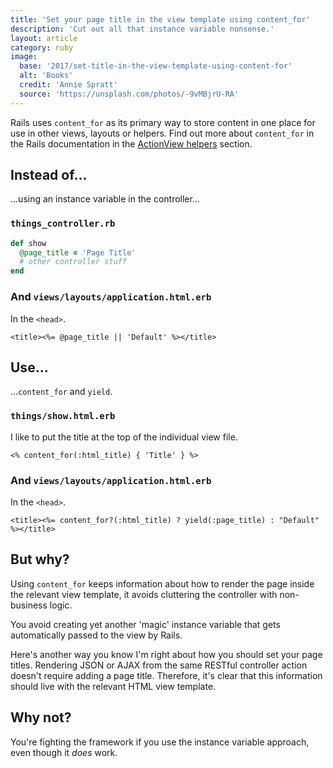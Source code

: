 ```yaml
---
title: 'Set your page title in the view template using content_for'
description: 'Cut out all that instance variable nonsense.'
layout: article
category: ruby
image:
  base: '2017/set-title-in-the-view-template-using-content-for'
  alt: 'Books'
  credit: 'Annie Spratt'
  source: 'https://unsplash.com/photos/-9vMBjrU-RA'
---
```


Rails uses `content_for` as its primary way to store content in one place for use in other views, layouts or helpers. Find out more about `content_for` in the Rails documentation in the [ActionView helpers](http://api.rubyonrails.org/v5.1.3/classes/ActionView/Helpers/CaptureHelper.html#method-i-content_for) section.

## Instead of…

...using an instance variable in the controller...

### `things_controller.rb`

```ruby
def show
  @page_title = 'Page Title'
  # other controller stuff
end
```

### And `views/layouts/application.html.erb`

In the `<head>`.

```erb
<title><%= @page_title || 'Default' %></title>
```


## Use…

...`content_for` and `yield`.

### `things/show.html.erb`

I like to put the title at the top of the individual view file.

```erb
<% content_for(:html_title) { 'Title' } %>
```

### And `views/layouts/application.html.erb`

In the `<head>`.

```erb
<title><%= content_for?(:html_title) ? yield(:page_title) : "Default" %></title>
```


## But why?

Using `content_for` keeps information about how to render the page inside the relevant view template, it avoids cluttering the controller with non-business logic.

You avoid creating yet another 'magic' instance variable that gets automatically passed to the view by Rails.

Here's another way you know I'm right about how you should set your page titles. Rendering JSON or AJAX from the same RESTful controller action doesn't require adding a page title. Therefore, it's clear that this information should live with the relevant HTML view template.


## Why not?

You're fighting the framework if you use the instance variable approach, even though it _does_ work.
